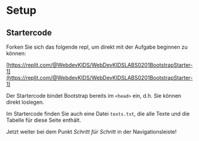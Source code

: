 # Setup

## Startercode

Forken Sie sich das folgende repl, um direkt mit der Aufgabe beginnen zu können:

[https://replit.com/@WebdevKIDS/WebDevKIDSLABS0201BootstrapStarter-1](https://replit.com/@WebdevKIDS/WebDevKIDSLABS0201BootstrapStarter-1)

Der Startercode bindet Bootstrap bereits im `<head>` ein, d.h. Sie können direkt loslegen.

Im Startercode finden Sie auch eine Datei `texts.txt`, die alle Texte und die Tabelle für diese Seite enthält.

Jetzt weiter bei dem Punkt *Schritt für Schritt* in der Navigationsleiste!
